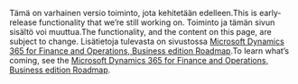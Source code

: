 <span data-ttu-id="28d8d-101">Tämä on varhainen versio toiminto, jota kehitetään edelleen.</span><span class="sxs-lookup"><span data-stu-id="28d8d-101">This is early-release functionality that we’re still working on.</span></span> <span data-ttu-id="28d8d-102">Toiminto ja tämän sivun sisältö voi muuttua.</span><span class="sxs-lookup"><span data-stu-id="28d8d-102">The functionality, and the content on this page, are subject to change.</span></span> <span data-ttu-id="28d8d-103">Lisätietoja tulevasta on sivustossa [Microsoft Dynamics 365 for Finance and Operations, Business edition Roadmap](https://go.microsoft.com/fwlink/?linkid=842139).</span><span class="sxs-lookup"><span data-stu-id="28d8d-103">To learn what’s coming, see the [Microsoft Dynamics 365 for Finance and Operations, Business edition Roadmap](https://go.microsoft.com/fwlink/?linkid=842139).</span></span>
